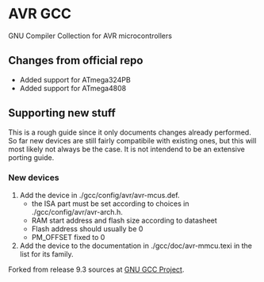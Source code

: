 # AVR GCC
GNU Compiler Collection for AVR microcontrollers

## Changes from official repo
- Added support for ATmega324PB
- Added support for ATmega4808

## Supporting new stuff
This is a rough guide since it only documents changes already performed. So far new devices are still fairly compatibile with existing ones, but this will most likely not always be the case. It is not intendend to be an extensive porting guide.

### New devices
1. Add the device in ./gcc/config/avr/avr-mcus.def.
	- the ISA part must be set according to choices in ./gcc/config/avr/avr-arch.h.
	- RAM start address and flash size according to datasheet
	- Flash address should usually be 0
	- PM_OFFSET fixed to 0
2. Add the device to the documentation in ./gcc/doc/avr-mmcu.texi in the list for its family.

Forked from release 9.3 sources at [GNU GCC Project](https://gcc.gnu.org/).
